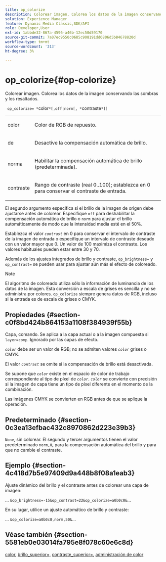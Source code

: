 ```yaml
---
title: op_colorize
description: Colorear imagen. Colorea los datos de la imagen conservando las sombras y los resaltados.
solution: Experience Manager
feature: Dynamic Media Classic,SDK/API
role: Developer,User
exl-id: 1abbde32-867a-4596-a46b-12ec50d59170
source-git-commit: 7a07ec9550c0685c908191dd6806d5b84678820d
workflow-type: tm+mt
source-wordcount: '313'
ht-degree: 3%

---
```


# op_colorize{#op-colorize}

Colorear imagen. Colorea los datos de la imagen conservando las sombras y los resaltados.

` op_colorize= *`color`*[,off|norm[, *`contraste`*]]`

<table id="simpletable_768D6CDF3F734E7F89DC7AB2EAAC0C77"> 
 <tr class="strow"> 
  <td class="stentry"> <p> <span class="varname"> color </span> </p> </td> 
  <td class="stentry"> <p>Color de RGB de repuesto. </p> </td> 
 </tr> 
 <tr class="strow"> 
  <td class="stentry"> <p> <span class="codeph"> de </span> </p> </td> 
  <td class="stentry"> <p>Desactive la compensación automática de brillo. </p> </td> 
 </tr> 
 <tr class="strow"> 
  <td class="stentry"> <p> <span class="codeph"> norma </span> </p> </td> 
  <td class="stentry"> <p>Habilitar la compensación automática de brillo (predeterminada). </p> </td> 
 </tr> 
 <tr class="strow"> 
  <td class="stentry"> <p> <span class="varname"> contraste </span> </p> </td> 
  <td class="stentry"> <p>Rango de contraste (real 0..100); establezca en 0 para conservar el contraste de entrada. </p> </td> 
 </tr> 
</table>

El segundo argumento especifica si el brillo de la imagen de origen debe ajustarse antes de colorear. Especifique `off` para deshabilitar la compensación automática de brillo o `norm` para ajustar el brillo automáticamente de modo que la intensidad media esté en el 50%.

Establezca el valor *`contrast`* en 0 para conservar el intervalo de contraste de la imagen de entrada o especifique un intervalo de contraste deseado con un valor mayor que 0. Un valor de 100 maximiza el contraste. Los valores habituales pueden estar entre 30 y 70.

Además de los ajustes integrados de brillo y contraste, `op_brightness=` y `op_contrast=` se pueden usar para ajustar aún más el efecto de coloreado.

>[!NOTE]
>
>El algoritmo de coloreado utiliza sólo la información de luminancia de los datos de la imagen. Esta conversión a escala de grises es sencilla y no se administra por colores. `op_colorize` siempre genera datos de RGB, incluso si la entrada es de escala de grises o CMYK.

## Propiedades {#section-c0f8bd424b864153a1108f384939f55b}

Capa, comando. Se aplica a la capa actual o a la imagen compuesta si `layer=comp`. Ignorado por las capas de efecto.

*`color`* debe ser un valor de RGB; no se admiten valores *`color`* grises o CMYK.

El valor *`contrast`* se omite si la compensación de brillo está desactivada.

Se supone que *`color`* existe en el espacio de color de trabajo correspondiente al tipo de píxel de *`color`*. *`color`* se convierte con precisión si la imagen de capa tiene un tipo de píxel diferente en el momento de la combinación.

Las imágenes CMYK se convierten en RGB antes de que se aplique la operación.

## Predeterminado {#section-0c3ea13efbac432c8970862d223e39b3}

`None`, sin colorear. El segundo y tercer argumentos tienen el valor predeterminado `norm,0`, para la compensación automática del brillo y para que no cambie el contraste.

## Ejemplo {#section-4c418d7b5e97409d9a448b8f08a1eab3}

Ajuste dinámico del brillo y el contraste antes de colorear una capa de imagen:

... `&op_brightness=-15&op_contrast=22&op_colorize=a0b0c0&`...

En su lugar, utilice un ajuste automático de brillo y contraste:

... `&op_colorize=a0b0c0,norm,50&`...

## Véase también {#section-5581eb0e03014fa795e8f078c60e6c8d}

[color](/help/aem-is-ir-api/is-api/http-ref/image-serving-api-ref/c-http-protocol-reference/c-data-types/r-is-http-color.md), [brillo_superior=](../../../../../is-api/http-ref/image-serving-api-ref/c-http-protocol-reference/c-command-reference/r-op-brightness.md#reference-edf79dc41ae5411c80bec3ee3731c58a), [contraste_superior=](../../../../../is-api/http-ref/image-serving-api-ref/c-http-protocol-reference/c-command-reference/r-op-contrast.md#reference-b26dfa9869fd43bebea0fbb8e9fe743d), [administración de color](../../../../../is-api/http-ref/image-serving-api-ref/c-http-protocol-reference/c-syntax-and-features/r-color-management.md#reference-c7e4a72d589145189f7e4bcb6b4544d7)
